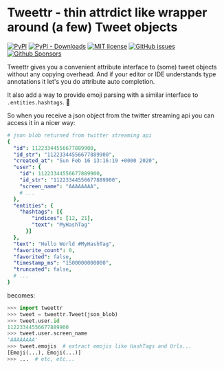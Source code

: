 # Tweettr - thin attrdict like wrapper around (a few) Tweet objects

[![PyPI](https://img.shields.io/pypi/v/tweettr)](https://pypi.org/project/tweettr/)
[![PyPI - Downloads](https://img.shields.io/pypi/dm/tweettr?label=pypi)](https://pypi.org/project/tweettr/)
[![MIT license](http://img.shields.io/badge/license-MIT-yellowgreen.svg)](http://opensource.org/licenses/MIT)
[![GitHub issues](https://img.shields.io/github/issues/ap--/python-tweettr.svg)](https://github.com/ap--/tweettr/issues)
[![Github Sponsors](https://img.shields.io/badge/github-sponsors-blue)](https://github.com/sponsors/ap--)

Tweettr gives you a convenient attribute interface to (some) tweet objects without any copying overhead.
And if your editor or IDE understands type annotations it let's you do attribute auto completion.

It also add a way to provide emoji parsing with a similar interface to `.entities.hashtags`. :sparkling_heart:

So when you receive a json object from the twitter streaming api you can access it in a nicer way:

```yaml
# json blob returned from twitter streaming api
{
  "id": 11223344556677889900,
  "id_str": "11223344556677889900",
  "created_at": "Sun Feb 16 13:16:19 +0000 2020",
  "user": {
    "id": 11223344556677889900,
    "id_str": "11223344556677889900",
    "screen_name": "AAAAAAAA",
    # ...
  },
  "entities": {
    "hashtags": [{
        "indices": [12, 21],
        "text": "MyHashTag"
      }]
  },
  "text": "Hello World #MyHashTag",
  "favorite_count": 0,
  "favorited": false,
  "timestamp_ms": "1500000000000",
  "truncated": false,
  # ...
}
```

becomes:
```python
>>> import tweettr
>>> tweet = tweettr.Tweet(json_blob)
>>> tweet.user.id
11223344556677889900
>>> tweet.user.screen_name
'AAAAAAAA'
>>> tweet.emojis  # extract emojis like HashTags and Urls...
[Emoji(...), Emoji(...)]
>>> ...  # etc, etc... 
```
